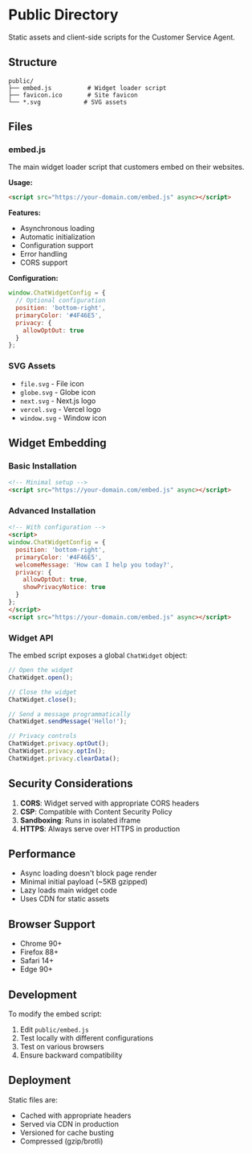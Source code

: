 # Public Directory

Static assets and client-side scripts for the Customer Service Agent.

## Structure

```
public/
├── embed.js          # Widget loader script
├── favicon.ico       # Site favicon
└── *.svg            # SVG assets
```

## Files

### embed.js
The main widget loader script that customers embed on their websites.

**Usage:**
```html
<script src="https://your-domain.com/embed.js" async></script>
```

**Features:**
- Asynchronous loading
- Automatic initialization
- Configuration support
- Error handling
- CORS support

**Configuration:**
```javascript
window.ChatWidgetConfig = {
  // Optional configuration
  position: 'bottom-right',
  primaryColor: '#4F46E5',
  privacy: {
    allowOptOut: true
  }
};
```

### SVG Assets
- `file.svg` - File icon
- `globe.svg` - Globe icon
- `next.svg` - Next.js logo
- `vercel.svg` - Vercel logo
- `window.svg` - Window icon

## Widget Embedding

### Basic Installation
```html
<!-- Minimal setup -->
<script src="https://your-domain.com/embed.js" async></script>
```

### Advanced Installation
```html
<!-- With configuration -->
<script>
window.ChatWidgetConfig = {
  position: 'bottom-right',
  primaryColor: '#4F46E5',
  welcomeMessage: 'How can I help you today?',
  privacy: {
    allowOptOut: true,
    showPrivacyNotice: true
  }
};
</script>
<script src="https://your-domain.com/embed.js" async></script>
```

### Widget API
The embed script exposes a global `ChatWidget` object:

```javascript
// Open the widget
ChatWidget.open();

// Close the widget
ChatWidget.close();

// Send a message programmatically
ChatWidget.sendMessage('Hello!');

// Privacy controls
ChatWidget.privacy.optOut();
ChatWidget.privacy.optIn();
ChatWidget.privacy.clearData();
```

## Security Considerations

1. **CORS**: Widget served with appropriate CORS headers
2. **CSP**: Compatible with Content Security Policy
3. **Sandboxing**: Runs in isolated iframe
4. **HTTPS**: Always serve over HTTPS in production

## Performance

- Async loading doesn't block page render
- Minimal initial payload (~5KB gzipped)
- Lazy loads main widget code
- Uses CDN for static assets

## Browser Support

- Chrome 90+
- Firefox 88+
- Safari 14+
- Edge 90+

## Development

To modify the embed script:
1. Edit `public/embed.js`
2. Test locally with different configurations
3. Test on various browsers
4. Ensure backward compatibility

## Deployment

Static files are:
- Cached with appropriate headers
- Served via CDN in production
- Versioned for cache busting
- Compressed (gzip/brotli)